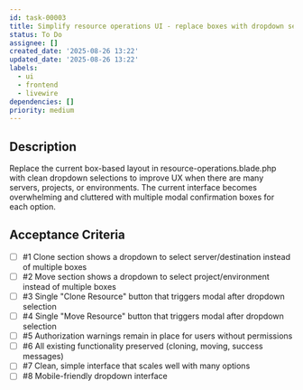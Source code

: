 ```yaml
---
id: task-00003
title: Simplify resource operations UI - replace boxes with dropdown selections
status: To Do
assignee: []
created_date: '2025-08-26 13:22'
updated_date: '2025-08-26 13:22'
labels:
  - ui
  - frontend
  - livewire
dependencies: []
priority: medium
---
```


## Description

Replace the current box-based layout in resource-operations.blade.php with clean dropdown selections to improve UX when there are many servers, projects, or environments. The current interface becomes overwhelming and cluttered with multiple modal confirmation boxes for each option.

## Acceptance Criteria

<!-- AC:BEGIN -->

- [ ] #1 Clone section shows a dropdown to select server/destination instead of multiple boxes
- [ ] #2 Move section shows a dropdown to select project/environment instead of multiple boxes
- [ ] #3 Single "Clone Resource" button that triggers modal after dropdown selection
- [ ] #4 Single "Move Resource" button that triggers modal after dropdown selection
- [ ] #5 Authorization warnings remain in place for users without permissions
- [ ] #6 All existing functionality preserved (cloning, moving, success messages)
- [ ] #7 Clean, simple interface that scales well with many options
- [ ] #8 Mobile-friendly dropdown interface
<!-- AC:END -->
